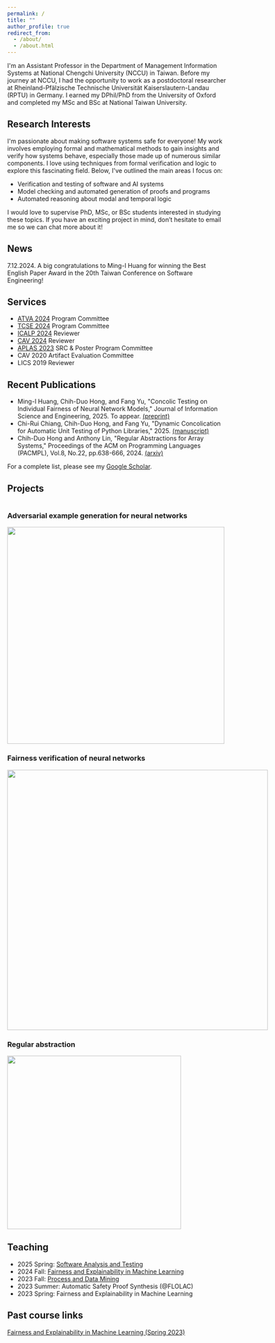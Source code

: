 ```yaml
---
permalink: /
title: ""
author_profile: true
redirect_from: 
  - /about/
  - /about.html
---
```


I'm an Assistant Professor in the Department of Management Information Systems at National Chengchi University (NCCU) in Taiwan. Before my journey at NCCU, I had the opportunity to work as a postdoctoral researcher at Rheinland-Pfälzische Technische Universität Kaiserslautern-Landau (RPTU) in Germany. I earned my DPhil/PhD from the University of Oxford and completed my MSc and BSc at National Taiwan University.

Research Interests
-----
I'm passionate about making software systems safe for everyone! My work involves employing formal and mathematical methods to gain insights and verify how systems behave, especially those made up of numerous similar components. I love using techniques from formal verification and logic to explore this fascinating field. Below, I've outlined the main areas I focus on:

- Verification and testing of software and AI systems
- Model checking and automated generation of proofs and programs
- Automated reasoning about modal and temporal logic

I would love to supervise PhD, MSc, or BSc students interested in studying these topics. If you have an exciting project in mind, don’t hesitate to email me so we can chat more about it!

News
-----
7.12.2024. A big congratulations to Ming-I Huang for winning the Best English Paper Award in the 20th Taiwan Conference on Software Engineering!

Services
-----
- [ATVA 2024](https://atva-conference.org/2024/organization/) Program Committee
- [TCSE 2024](https://tcse2024.seat.org.tw/) Program Committee
- [ICALP 2024](https://compose.ioc.ee/icalp2024/#icalp) Reviewer
- [CAV 2024](https://i-cav.org/2024/) Reviewer
- [APLAS 2023](https://conf.researchr.org/home/aplas-2023) SRC & Poster Program Committee
- CAV 2020 Artifact Evaluation Committee
- LICS 2019 Reviewer

Recent Publications
-----
- Ming-I Huang, Chih-Duo Hong, and Fang Yu, "Concolic Testing on Individual Fairness of Neural Network Models," Journal of Information Science and Engineering, 2025. To appear. [(preprint)](https://chihduo.github.io/files/Concolic_Testing_of_DNN_Fairness.pdf)
- Chi-Rui Chiang, Chih-Duo Hong, and Fang Yu, "Dynamic Concolication for Automatic Unit Testing of Python Libraries," 2025. [(manuscript)](https://chihduo.github.io/files/Concolic_Testing_with_Profiler.pdf)
- Chih-Duo Hong and Anthony Lin, "Regular Abstractions for Array Systems," Proceedings of the ACM on Programming Languages (PACMPL), Vol.8, No.22, pp.638-666, 2024. [(arxiv)](https://arxiv.org/abs/2401.02618)

For a complete list, please see my [Google Scholar](https://scholar.google.com.tw/citations?user=Mnc26mEAAAAJ).

Projects
----
<div>
<div style="float:left;">
<h3>Adversarial example generation for neural networks</h3>
<img src="https://chihduo.github.io/files/pyct_adv_bg.png" width="500px" />
</div>

<div style="float:left">
<h3>Fairness verification of neural networks</h3>
<img src="https://chihduo.github.io/files/pyfair.png" width="600px" />
</div>

<div style="float:left">
<h3>Regular abstraction</h3>
<img src="https://chihduo.github.io/files/reg_abs.png" width="400px" />
</div>
</div>
<div style="clear:both"></div>

Teaching
-----
- 2025 Spring: [Software Analysis and Testing](https://newdoc.nccu.edu.tw/teaschm/1132/schmPrv.jsp-yy=113&smt=2&num=791029&gop=00&s=1.html)
- 2024 Fall: [Fairness and Explainability in Machine Learning](https://newdoc.nccu.edu.tw/teaschm/1131/schmPrv.jsp-yy=113&smt=1&num=356814&gop=00&s=1.html)
- 2023 Fall: [Process and Data Mining](https://newdoc.nccu.edu.tw/teaschm/1121/schmPrv.jsp-yy=112&smt=1&num=356359&gop=00&s=1.html)
- 2023 Summer: Automatic Safety Proof Synthesis (@FLOLAC)
- 2023 Spring: Fairness and Explainability in Machine Learning

Past course links
-----
[Fairness and Explainability in Machine Learning (Spring 2023)](https://sites.google.com/view/aisd2023)
